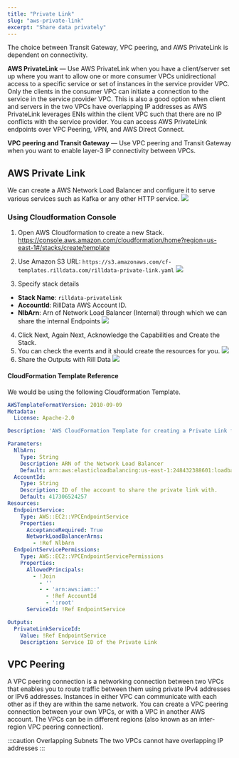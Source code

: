 ```yaml
---
title: "Private Link"
slug: "aws-private-link"
excerpt: "Share data privately"
---
```

The choice between Transit Gateway, VPC peering, and AWS PrivateLink is dependent on connectivity.

**AWS PrivateLink** — Use AWS PrivateLink when you have a client/server set up where you want to allow one or more consumer VPCs unidirectional access to a specific service or set of instances in the service provider VPC. Only the clients in the consumer VPC can initiate a connection to the service in the service provider VPC. This is also a good option when client and servers in the two VPCs have overlapping IP addresses as AWS PrivateLink leverages ENIs within the client VPC such that there are no IP conflicts with the service provider. You can access AWS PrivateLink endpoints over VPC Peering, VPN, and AWS Direct Connect.

**VPC peering and Transit Gateway** — Use VPC peering and Transit Gateway when you want to enable layer-3 IP connectivity between VPCs.

## AWS Private Link

We can create a AWS Network Load Balancer and configure it to serve various services such as Kafka or any other HTTP service.
![](https://files.readme.io/aaf59da-VPC_Sharing.png)
### Using Cloudformation Console

1. Open AWS Cloudformation to create a new Stack. 
https://console.aws.amazon.com/cloudformation/home?region=us-east-1#/stacks/create/template

2. Use Amazon S3 URL: 
`https://s3.amazonaws.com/cf-templates.rilldata.com/rilldata-private-link.yaml`
![](https://files.readme.io/753e584-Screen_Shot_2020-09-22_at_1.01.07_AM.png)
3. Specify stack details
  * **Stack Name**: `rilldata-privatelink`
  * **AccountId**: RillData AWS Account ID. 
  * **NlbArn**: Arn of Network Load Balancer (Internal) through which we can share the internal Endpoints
![](https://files.readme.io/4f20089-Screen_Shot_2020-09-22_at_12.49.51_AM.png)
4. Click Next, Again Next, Acknowledge the Capabilities and Create the Stack.
5. You can check the events and it should create the resources for you.
![](https://files.readme.io/09f200a-Screen_Shot_2020-09-22_at_12.53.03_AM.png)
6. Share the Outputs with Rill Data
![](https://files.readme.io/3a1fb14-Screen_Shot_2020-09-22_at_1.05.25_AM.png)
#### CloudFormation Template Reference

We would be using the following Cloudformation Template.

```yaml title="YAML"
AWSTemplateFormatVersion: 2010-09-09
Metadata:
  License: Apache-2.0

Description: 'AWS CloudFormation Template for creating a Private Link for a given Network Load Balancer'

Parameters:
  NlbArn:
    Type: String
    Description: ARN of the Network Load Balancer
    Default: arn:aws:elasticloadbalancing:us-east-1:248432388601:loadbalancer/net/kafka-broker/de46ce872b289b14
  AccountId:
    Type: String
    Description: ID of the account to share the private link with.
    Default: 417306524257
Resources:
  EndpointService:
    Type: AWS::EC2::VPCEndpointService
    Properties:
      AcceptanceRequired: True
      NetworkLoadBalancerArns:
        - !Ref NlbArn
  EndpointServicePermissions:
    Type: AWS::EC2::VPCEndpointServicePermissions
    Properties:
      AllowedPrincipals:
        - !Join
          - ''
          - - 'arn:aws:iam::'
            - !Ref AccountId
            - ':root'
      ServiceId: !Ref EndpointService

Outputs:
  PrivateLinkServiceId:
    Value: !Ref EndpointService
    Description: Service ID of the Private Link
```

## VPC Peering 

A VPC peering connection is a networking connection between two VPCs that enables you to route traffic between them using private IPv4 addresses or IPv6 addresses. Instances in either VPC can communicate with each other as if they are within the same network. You can create a VPC peering connection between your own VPCs, or with a VPC in another AWS account. The VPCs can be in different regions (also known as an inter-region VPC peering connection).

:::caution Overlapping Subnets
The two VPCs cannot have overlapping IP addresses
:::
